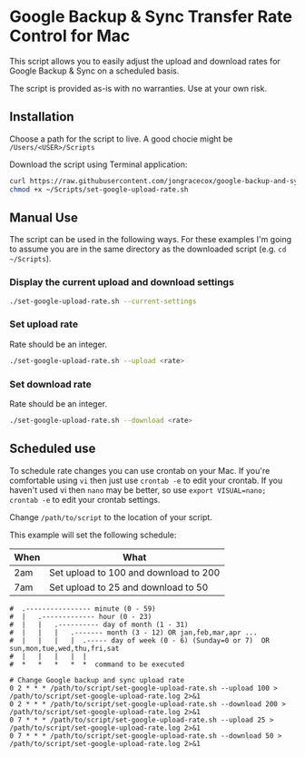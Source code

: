 # Google Backup & Sync Transfer Rate Control for Mac

This script allows you to easily adjust the upload and download rates for Google Backup & Sync
on a scheduled basis.

The script is provided as-is with no warranties.  Use at your own risk.

## Installation

Choose a path for the script to live.  A good chocie might be `/Users/<USER>/Scripts`

Download the script using Terminal application:

```bash
curl https://raw.githubusercontent.com/jongracecox/google-backup-and-sync-control/master/set-google-upload-rate.sh > ~/Scripts/set-google-upload-rate.sh
chmod +x ~/Scripts/set-google-upload-rate.sh
```

## Manual Use

The script can be used in the following ways.  For these examples I'm going to assume you are
in the same directory as the downloaded script (e.g. `cd ~/Scripts`).

### Display the current upload and download settings

```bash
./set-google-upload-rate.sh --current-settings
```

### Set upload rate

Rate should be an integer.

```bash
./set-google-upload-rate.sh --upload <rate>
```

### Set download rate

Rate should be an integer.

```bash
./set-google-upload-rate.sh --download <rate>
```

## Scheduled use

To schedule rate changes you can use crontab on your Mac.  If you're comfortable using `vi` then just use
`crontab -e` to edit your crontab.  If you haven't used vi then `nano` may be better, so use `export VISUAL=nano; crontab -e`
to edit your crontab settings.

Change `/path/to/script` to the location of your script.

This example will set the following schedule:

| When | What                                  |
| ---- | ------------------------------------- |
| 2am  | Set upload to 100 and download to 200 |
| 7am  | Set upload to 25 and download to 50   |


```
#  .---------------- minute (0 - 59)
#  |   .------------- hour (0 - 23)
#  |   |   .---------- day of month (1 - 31)
#  |   |   |   .------- month (3 - 12) OR jan,feb,mar,apr ...
#  |   |   |   |  .----- day of week (0 - 6) (Sunday=0 or 7)  OR sun,mon,tue,wed,thu,fri,sat
#  |   |   |   |  |
#  *   *   *   *  *  command to be executed

# Change Google backup and sync upload rate
0 2 * * * /path/to/script/set-google-upload-rate.sh --upload 100 > /path/to/script/set-google-upload-rate.log 2>&1
0 2 * * * /path/to/script/set-google-upload-rate.sh --download 200 > /path/to/script/set-google-upload-rate.log 2>&1
0 7 * * * /path/to/script/set-google-upload-rate.sh --upload 25 > /path/to/script/set-google-upload-rate.log 2>&1
0 7 * * * /path/to/script/set-google-upload-rate.sh --download 50 > /path/to/script/set-google-upload-rate.log 2>&1
```


